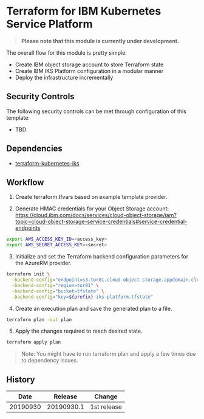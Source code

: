 # Terraform for IBM Kubernetes Service Platform

> **Please note that this module is currently under development.**

The overall flow for this module is pretty simple:

* Create IBM object storage account to store Terraform state
* Create IBM IKS Platform configuration in a modular manner
* Deploy the infrastructure incrementally

## Security Controls

The following security controls can be met through configuration of this template:

* TBD

## Dependencies

* [terraform-kubernetes-iks](https://github.com/canada-ca-terraform-modules/terraform-kubernetes-iks)

## Workflow

1. Create terraform.tfvars based on example template provider.

2. Generate HMAC credentials for your Object Storage account: https://cloud.ibm.com/docs/services/cloud-object-storage/iam?topic=cloud-object-storage-service-credentials#service-credential-endpoints

```sh
export AWS_ACCESS_KEY_ID=<access_key>
export AWS_SECRET_ACCESS_KEY=<secret>
```

3. Initialize and set the Terraform backend configuration parameters for the AzureRM provider.

```sh
terraform init \
  -backend-config="endpoint=s3.tor01.cloud-object-storage.appdomain.cloud" \
  -backend-config="region=tor01" \
  -backend-config="bucket=tfstate" \
  -backend-config="key=${prefix}-iks-platform.tfstate"
```

4. Create an execution plan and save the generated plan to a file.

```sh
terraform plan -out plan
```

5. Apply the changes required to reach desired state.

```sh
terraform apply plan
```

> Note: You might have to run terraform plan and apply a few times due to dependency issues.

## History

| Date     | Release    | Change      |
| -------- | ---------- | ----------- |
| 20190930 | 20190930.1 | 1st release |
